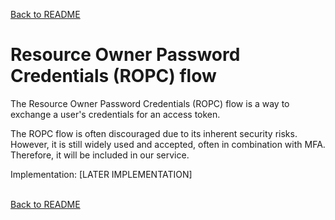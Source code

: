 [Back to README](../../README.md)

# Resource Owner Password Credentials (ROPC) flow

The Resource Owner Password Credentials (ROPC) flow is a way to exchange a user's credentials for an access token.

The ROPC flow is often discouraged due to its inherent security risks. However, it is still widely used and accepted, often in combination with MFA. Therefore, it will be included in our service.

Implementation: [LATER IMPLEMENTATION]

<br/>[Back to README](../../README.md)